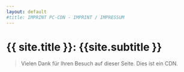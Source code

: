 ```yaml
---
layout: default
#title: IMPRINT PC-CDN - IMPRINT / IMPRESSUM 
---
```


# {{ site.title }}: {{site.subtitle }}

<div id="home">
<blockquote>
<p><span id="more-8">Vielen Dank für Ihren Besuch auf dieser Seite. Dies ist ein CDN.</span></p>
</blockquote>
</div>
